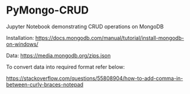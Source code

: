 # PyMongo-CRUD
Jupyter Notebook demonstrating CRUD operations on MongoDB

Installation: https://docs.mongodb.com/manual/tutorial/install-mongodb-on-windows/

Data: https://media.mongodb.org/zips.json

To convert data into required format refer below:

https://stackoverflow.com/questions/55808904/how-to-add-comma-in-between-curly-braces-notepad

